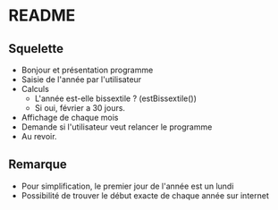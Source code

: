# README
## Squelette
* Bonjour et présentation programme
* Saisie de l'année par l'utilisateur
* Calculs
	* L'année est-elle bissextile ? (estBissextile())
	* Si oui, février a 30 jours.
* Affichage de chaque mois
* Demande si l'utilisateur veut relancer le programme
* Au revoir.
	
## Remarque
* Pour simplification, le premier jour de l'année est un lundi
* Possibilité de trouver le début exacte de chaque année sur internet
